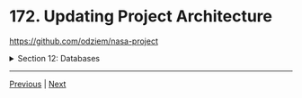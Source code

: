 # 172. Updating Project Architecture

https://github.com/odziem/nasa-project



<details>
  <summary> Section 12: Databases </summary>

  - [Codebase: s12_nasa-project-pm2](../src/s12_nasa-project-pm2/)

</details>

---

[Previous](./171_Exploring-Data-Using-Atlas.md) | [Next]()